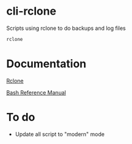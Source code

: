 # cli-rclone
Scripts using rclone to do backups and log files

```bash
rclone
```

# Documentation

[Rclone](https://rclone.org/docs/)

[Bash Reference Manual](https://www.gnu.org/software/bash/manual/bash.html#Double-Quotes)

# To do

- Update all script to "modern" mode
